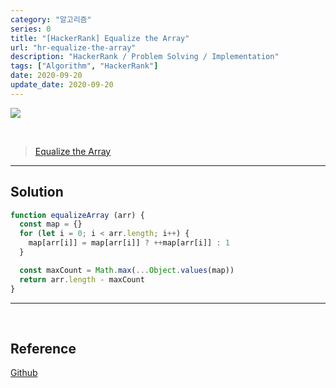 ```yaml
---
category: "알고리즘"
series: 0
title: "[HackerRank] Equalize the Array"
url: "hr-equalize-the-array"
description: "HackerRank / Problem Solving / Implementation"
tags: ["Algorithm", "HackerRank"]
date: 2020-09-20
update_date: 2020-09-20
---
```

![](https://s3.us-west-2.amazonaws.com/secure.notion-static.com/9d41c1ed-b707-4925-a36b-726cc66c7341/hacker-rank-logo.png?X-Amz-Algorithm=AWS4-HMAC-SHA256&X-Amz-Credential=AKIAT73L2G45O3KS52Y5%2F20200920%2Fus-west-2%2Fs3%2Faws4_request&X-Amz-Date=20200920T122158Z&X-Amz-Expires=86400&X-Amz-Signature=8cc73aec6498288b3ab1b321118ec6618199eaa1f36ea897bd03a2b70077047b&X-Amz-SignedHeaders=host&response-content-disposition=filename%20%3D%22hacker-rank-logo.png%22)

<br>

> [Equalize the Array](https://www.hackerrank.com/challenges/equality-in-a-array/problem)

***

## Solution

```javascript
function equalizeArray (arr) {
  const map = {}
  for (let i = 0; i < arr.length; i++) {
    map[arr[i]] = map[arr[i]] ? ++map[arr[i]] : 1
  }

  const maxCount = Math.max(...Object.values(map))
  return arr.length - maxCount
}
```
***

<br>

## Reference

<span class="reference">

[Github](https://github.com/akasai/Algorithm-Solutions/blob/master/HackerRank/Implementation/3.Equalize_the_Array.js)

</span>
